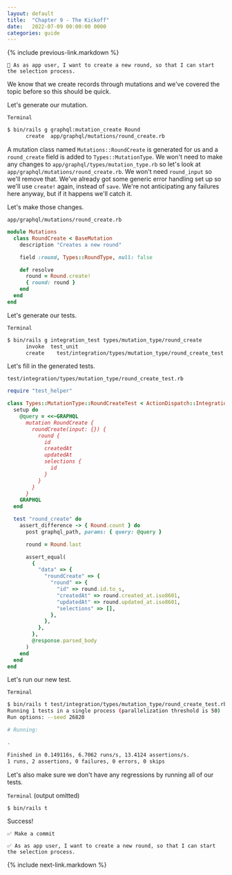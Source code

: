 ```yaml
---
layout: default
title:  "Chapter 9 - The Kickoff"
date:   2022-07-09 00:00:00 0000
categories: guide
---
```


{% include previous-link.markdown %}

```
📝 As as app user, I want to create a new round, so that I can start the selection process.
```

We know that we create records through mutations and we've covered the topic before so this should be quick.

Let's generate our mutation.

`Terminal`

```bash
$ bin/rails g graphql:mutation_create Round
      create  app/graphql/mutations/round_create.rb
```

A mutation class named `Mutations::RoundCreate` is generated for us and a `round_create` field is added to `Types::MutationType`. We won't need to make any changes to `app/graphql/types/mutation_type.rb` so let's look at `app/graphql/mutations/round_create.rb`. We won't need `round_input` so we'll remove that. We've already got some generic error handling set up so we'll use `create!` again, instead of `save`. We're not anticipating any failures here anyway, but if it happens we'll catch it.

Let's make those changes.

`app/graphql/mutations/round_create.rb`

```ruby
module Mutations
  class RoundCreate < BaseMutation
    description "Creates a new round"

    field :round, Types::RoundType, null: false

    def resolve
      round = Round.create!
      { round: round }
    end
  end
end
```

Let's generate our tests.

`Terminal`

```bash
$ bin/rails g integration_test types/mutation_type/round_create
      invoke  test_unit
      create    test/integration/types/mutation_type/round_create_test.rb
```

Let's fill in the generated tests.

`test/integration/types/mutation_type/round_create_test.rb`

```ruby
require "test_helper"

class Types::MutationType::RoundCreateTest < ActionDispatch::IntegrationTest
  setup do
    @query = <<~GRAPHQL
      mutation RoundCreate {
        roundCreate(input: {}) {
          round {
            id
            createdAt
            updatedAt
            selections {
              id
            }
          }
        }
      }
    GRAPHQL
  end

  test "round_create" do
    assert_difference -> { Round.count } do
      post graphql_path, params: { query: @query }

      round = Round.last

      assert_equal(
        {
          "data" => {
            "roundCreate" => {
              "round" => {
                "id" => round.id.to_s,
                "createdAt" => round.created_at.iso8601,
                "updatedAt" => round.updated_at.iso8601,
                "selections" => [],
              },
            },
          },
        },
        @response.parsed_body
      )
    end
  end
end
```

Let's run our new test.

`Terminal`

```bash
$ bin/rails t test/integration/types/mutation_type/round_create_test.rb
Running 1 tests in a single process (parallelization threshold is 50)
Run options: --seed 26820

# Running:

.

Finished in 0.149116s, 6.7062 runs/s, 13.4124 assertions/s.
1 runs, 2 assertions, 0 failures, 0 errors, 0 skips
```

Let's also make sure we don't have any regressions by running all of our tests.

`Terminal` (output omitted)

```bash
$ bin/rails t
```

Success!

```
✅ Make a commit
```

```
✅ As as app user, I want to create a new round, so that I can start the selection process.
```

{% include next-link.markdown %}
